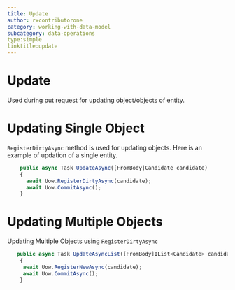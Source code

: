 ```yaml
---
title: Update
author: rxcontributorone
category: working-with-data-model
subcategory: data-operations 
type:simple
linktitle:update
---
```

# Update

Used during put request for updating object/objects of entity.

# Updating Single Object
`RegisterDirtyAsync` method is used for updating objects. Here is an example of updation of a single entity. 

````js
    public async Task UpdateAsync([FromBody]Candidate candidate)
    {
      await Uow.RegisterDirtyAsync(candidate);
      await Uow.CommitAsync();
    }
````    

# Updating Multiple Objects
Updating Multiple Objects using `RegisterDirtyAsync` 

````js
   public async Task UpdateAsyncList([FromBody]IList<Candidate> candidates)
    {     
     await Uow.RegisterNewAsync(candidate);
     await Uow.CommitAsync();
    }
````


